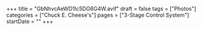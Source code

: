 +++
title = "GbNhvcAeWD1Ic5DG6G4W.avif"
draft = false
tags = ["Photos"]
categories = ["Chuck E. Cheese's"]
pages = ["3-Stage Control System"]
startDate = ""
+++

